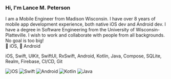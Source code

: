 ### Hi, I'm Lance M. Peterson 

I am a Mobile Engineer from Madison Wisconsin. I have over 8 years of mobile app development experience, both native iOS dev and Android dev. I have a degree in Software Engineering from the University of Wisconsin-Platteville. I wish to work and collaborate with people from all backgrounds. No goal is too big!
<br>
🍎 iOS, 🤖 Android

iOS, Swift, UIKit, SwiftUI, RxSwift, Android, Kotlin, Java, Compose, SQLite, Realm, Firebase, CI/CD, Git

<p>
    <img alt="iOS" src="https://img.shields.io/badge/iOS-000000?style=for-the-square&logo=ios&logoColor=white" />
    <img alt="Swift" src="https://img.shields.io/badge/Swift-FA7343?style=for-the-square&logo=swift&logoColor=white" />
    <img alt="Android" src="https://img.shields.io/badge/Android-3DDC84?style=for-the-square&logo=android&logoColor=white" />
    <img alt="Kotlin" src="https://img.shields.io/badge/Kotlin-0095D5?&style=for-the-square&logo=kotlin&logoColor=white" />
    <img alt="Java" src="https://img.shields.io/badge/Java-ED8B00?style=for-the-square&logo=java&logoColor=white" />
</p>
